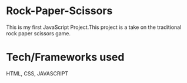 # Rock-Paper-Scissors
This is my first JavaScript Project.This project is a take on the traditional rock paper scissors game.

# Tech/Frameworks used
HTML,
CSS,
JAVASCRIPT



